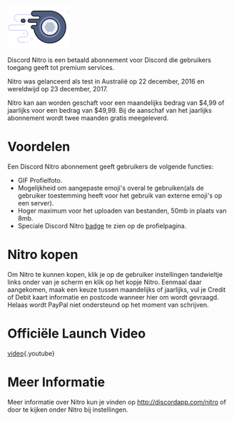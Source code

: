 <!-- TITLE: Dutch - Nitro -->

![Nitro badge](/uploads/nitro/nitrobadge.png "Nitrobadge")

Discord Nitro is een betaald abonnement voor Discord die gebruikers toegang geeft tot premium services.

Nitro was gelanceerd als test in Australië op 22 december, 2016 en wereldwijd op 23 december, 2017.

Nitro kan aan worden geschaft voor een maandelijks bedrag van $4,99 of jaarlijks voor een bedrag van $49,99. Bij de aanschaf van het jaarlijks abonnement wordt twee maanden gratis meegeleverd.

# Voordelen
Een Discord Nitro abonnement geeft gebruikers de volgende functies:

* GIF Profielfoto.
* Mogelijkheid om aangepaste emoji's overal te gebruiken(als de gebruiker toestemming heeft voor het gebruik van externe emoji's op een server).
* Hoger maximum voor het uploaden van bestanden, 50mb in plaats van 8mb.
* Speciale Discord Nitro [badge](/badges) te zien op de profielpagina.

# Nitro kopen
Om Nitro te kunnen kopen, klik je op de gebruiker instellingen tandwieltje links onder van je scherm en klik op het kopje Nitro. Eenmaal daar aangekomen, maak een keuze tussen maandelijks of jaarlijks, vul je Credit of Debit kaart informatie en postcode wanneer hier om wordt gevraagd. Helaas wordt PayPal niet ondersteund op het moment van schrijven.

# Officiële Launch Video

[video](https://www.youtube.com/watch?v=psIIWROIvtM){.youtube}


# Meer Informatie
Meer informatie over Nitro kun je vinden op http://discordapp.com/nitro of door te kijken onder Nitro bij instellingen.
